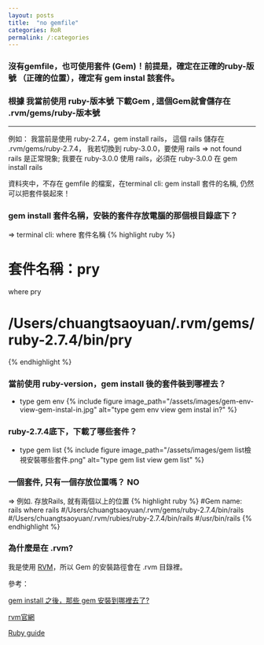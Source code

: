 ```yaml
---
layout: posts
title:  "no gemfile"
categories: RoR
permalink: /:categories
---
```

### 沒有gemfile，也可使用套件 (Gem)！前提是，確定在正確的ruby-版號 （正確的位置），確定有 gem instal 該套件。

### 根據 我當前使用 ruby-版本號  下載Gem , 這個Gem就會儲存在 .rvm/gems/ruby-版本號
* * *
例如：
我當前是使用 ruby-2.7.4，gem  install rails， 這個 rails 儲存在 .rvm/gems/ruby-2.7.4，
我若切換到 ruby-3.0.0，要使用 rails => not found rails 是正常現象;
我要在 ruby-3.0.0 使用 rails，必須在 ruby-3.0.0 在 gem  install rails

資料夾中，不存在 gemfile 的檔案，在terminal cli: gem install 套件的名稱, 仍然可以把套件裝起來！

### gem install 套件名稱，安裝的套件存放電腦的那個根目錄底下？
⇒ terminal cli: where 套件名稱
{% highlight ruby %}
# 套件名稱：pry
where pry
# /Users/chuangtsaoyuan/.rvm/gems/ruby-2.7.4/bin/pry 
{% endhighlight %}

### 當前使用 ruby-version，gem install 後的套件裝到哪裡去？

- type gem env
{% include figure image_path="/assets/images/gem-env-view-gem-instal-in.jpg" alt="type gem env view gem instal in?" %}


### ruby-2.7.4底下，下載了哪些套件？

- type gem list
{% include figure image_path="/assets/images/gem list檢視安裝哪些套件.png" alt="type gem list view gem list" %}

### 一個套件, 只有一個存放位置嗎？ NO

⇒ 例如. 存放Rails, 就有兩個以上的位置
{% highlight ruby %}
#Gem name: rails
where rails
#/Users/chuangtsaoyuan/.rvm/gems/ruby-2.7.4/bin/rails
#/Users/chuangtsaoyuan/.rvm/rubies/ruby-2.7.4/bin/rails
#/usr/bin/rails
{% endhighlight %}
### 為什麼是在 .rvm?

我是使用 [RVM](https://rvm.io/)，所以 Gem 的安裝路徑會在 .rvm 目錄裡。

參考：

[gem install 之後，那些 gem 安裝到哪裡去了?](https://kaochenlong.com/2016/04/29/where-are-the-installed-gems/)

[rvm官網](https://rvm.io/)

[Ruby guide](https://www.rubyguides.com/2018/09/ruby-gems-gemfiles-bundler/)